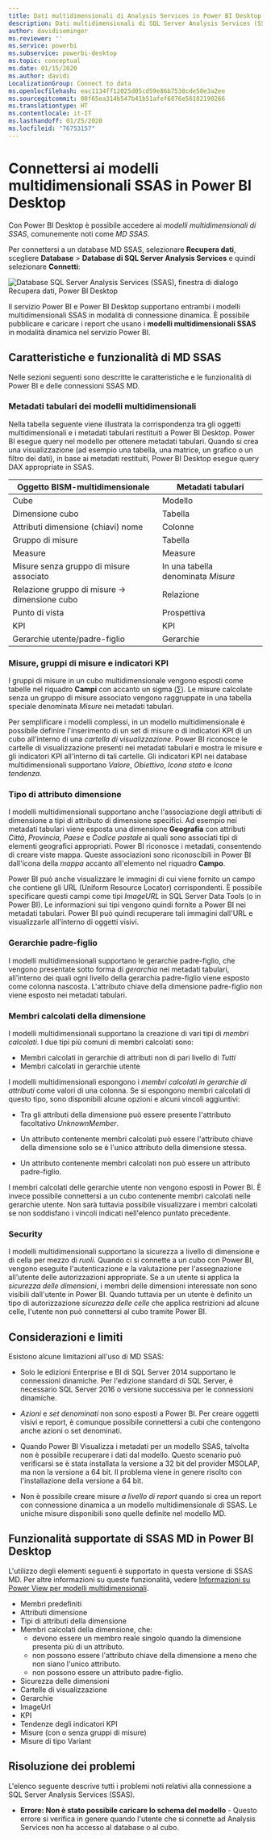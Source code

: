 ```yaml
---
title: Dati multidimensionali di Analysis Services in Power BI Desktop
description: Dati multidimensionali di SQL Server Analysis Services (SSAS) in Power BI Desktop
author: davidiseminger
ms.reviewer: ''
ms.service: powerbi
ms.subservice: powerbi-desktop
ms.topic: conceptual
ms.date: 01/15/2020
ms.author: davidi
LocalizationGroup: Connect to data
ms.openlocfilehash: eac1134ff12025d05cd59e86b7538cde58e3a2ee
ms.sourcegitcommit: 08f65ea314b547b41b51afef6876e56182190266
ms.translationtype: HT
ms.contentlocale: it-IT
ms.lasthandoff: 01/25/2020
ms.locfileid: "76753157"
---
```

# <a name="connect-to-ssas-multidimensional-models-in-power-bi-desktop"></a>Connettersi ai modelli multidimensionali SSAS in Power BI Desktop

Con Power BI Desktop è possibile accedere ai *modelli multidimensionali di SSAS*, comunemente noti come *MD SSAS*.

Per connettersi a un database MD SSAS, selezionare **Recupera dati**, scegliere **Database** > **Database di SQL Server Analysis Services** e quindi selezionare **Connetti**:

![Database SQL Server Analysis Services (SSAS), finestra di dialogo Recupera dati, Power BI Desktop](media/desktop-ssas-multidimensional/ssas-multidimensional-2.png)

Il servizio Power BI e Power BI Desktop supportano entrambi i modelli multidimensionali SSAS in modalità di connessione dinamica. È possibile pubblicare e caricare i report che usano i **modelli multidimensionali SSAS** in modalità dinamica nel servizio Power BI.

## <a name="capabilities-and-features-of-ssas-md"></a>Caratteristiche e funzionalità di MD SSAS

Nelle sezioni seguenti sono descritte le caratteristiche e le funzionalità di Power BI e delle connessioni SSAS MD.

### <a name="tabular-metadata-of-multidimensional-models"></a>Metadati tabulari dei modelli multidimensionali

Nella tabella seguente viene illustrata la corrispondenza tra gli oggetti multidimensionali e i metadati tabulari restituiti a Power BI Desktop. Power BI esegue query nel modello per ottenere metadati tabulari. Quando si crea una visualizzazione (ad esempio una tabella, una matrice, un grafico o un filtro dei dati), in base ai metadati restituiti, Power BI Desktop esegue query DAX appropriate in SSAS.

| Oggetto BISM-multidimensionale | Metadati tabulari |
| --- | --- |
| Cube |Modello |
| Dimensione cubo |Tabella |
| Attributi dimensione (chiavi) nome |Colonne |
| Gruppo di misure |Tabella |
| Measure |Measure |
| Misure senza gruppo di misure associato |In una tabella denominata *Misure* |
| Relazione gruppo di misure -> dimensione cubo |Relazione |
| Punto di vista |Prospettiva |
| KPI |KPI |
| Gerarchie utente/padre-figlio |Gerarchie |

### <a name="measures-measure-groups-and-kpis"></a>Misure, gruppi di misure e indicatori KPI

I gruppi di misure in un cubo multidimensionale vengono esposti come tabelle nel riquadro **Campi** con accanto un sigma (∑). Le misure calcolate senza un gruppo di misure associato vengono raggruppate in una tabella speciale denominata *Misure* nei metadati tabulari.

Per semplificare i modelli complessi, in un modello multidimensionale è possibile definire l'inserimento di un set di misure o di indicatori KPI di un cubo all'interno di una *cartella di visualizzazione*. Power BI riconosce le cartelle di visualizzazione presenti nei metadati tabulari e mostra le misure e gli indicatori KPI all'interno di tali cartelle. Gli indicatori KPI nei database multidimensionali supportano *Valore*, *Obiettivo*, *Icona stato* e *Icona tendenza*.

### <a name="dimension-attribute-type"></a>Tipo di attributo dimensione

I modelli multidimensionali supportano anche l'associazione degli attributi di dimensione a tipi di attributo di dimensione specifici. Ad esempio nei metadati tabulari viene esposta una dimensione **Geografia** con attributi *Città*, *Provincia*, *Paese* e *Codice postale* ai quali sono associati tipi di elementi geografici appropriati. Power BI riconosce i metadati, consentendo di creare viste mappa. Queste associazioni sono riconoscibili in Power BI dall'icona della *mappa* accanto all'elemento nel riquadro **Campo**.

Power BI può anche visualizzare le immagini di cui viene fornito un campo che contiene gli URL (Uniform Resource Locator) corrispondenti. È possibile specificare questi campi come tipi *ImageURL* in SQL Server Data Tools (o in Power BI). Le informazioni sui tipi vengono quindi fornite a Power BI nei metadati tabulari. Power BI può quindi recuperare tali immagini dall'URL e visualizzarle all'interno di oggetti visivi.

### <a name="parent-child-hierarchies"></a>Gerarchie padre-figlio

I modelli multidimensionali supportano le gerarchie padre-figlio, che vengono presentate sotto forma di *gerarchia* nei metadati tabulari, all'interno dei quali ogni livello della gerarchia padre-figlio viene esposto come colonna nascosta. L'attributo chiave della dimensione padre-figlio non viene esposto nei metadati tabulari.

### <a name="dimension-calculated-members"></a>Membri calcolati della dimensione

I modelli multidimensionali supportano la creazione di vari tipi di *membri calcolati*. I due tipi più comuni di membri calcolati sono:

* Membri calcolati in gerarchie di attributi non di pari livello di *Tutti*
* Membri calcolati in gerarchie utente

I modelli multidimensionali espongono i *membri calcolati in gerarchie di attributi* come valori di una colonna. Se si espongono membri calcolati di questo tipo, sono disponibili alcune opzioni e alcuni vincoli aggiuntivi:

* Tra gli attributi della dimensione può essere presente l'attributo facoltativo *UnknownMember*.

* Un attributo contenente membri calcolati può essere l'attributo chiave della dimensione solo se è l'unico attributo della dimensione stessa.

* Un attributo contenente membri calcolati non può essere un attributo padre-figlio.

I membri calcolati delle gerarchie utente non vengono esposti in Power BI. È invece possibile connettersi a un cubo contenente membri calcolati nelle gerarchie utente. Non sarà tuttavia possibile visualizzare i membri calcolati se non soddisfano i vincoli indicati nell'elenco puntato precedente.

### <a name="security"></a>Security

I modelli multidimensionali supportano la sicurezza a livello di dimensione e di cella per mezzo di *ruoli*. Quando ci si connette a un cubo con Power BI, vengono eseguite l'autenticazione e la valutazione per l'assegnazione all'utente delle autorizzazioni appropriate. Se a un utente si applica la *sicurezza delle dimensioni*, i membri delle dimensioni interessate non sono visibili dall'utente in Power BI. Quando tuttavia per un utente è definito un tipo di autorizzazione *sicurezza delle celle* che applica restrizioni ad alcune celle, l'utente non può connettersi al cubo tramite Power BI.

## <a name="considerations-and-limitations"></a>Considerazioni e limiti

Esistono alcune limitazioni all'uso di MD SSAS:

* Solo le edizioni Enterprise e BI di SQL Server 2014 supportano le connessioni dinamiche. Per l'edizione standard di SQL Server, è necessario SQL Server 2016 o versione successiva per le connessioni dinamiche.

* *Azioni* e *set denominati* non sono esposti a Power BI. Per creare oggetti visivi e report, è comunque possibile connettersi a cubi che contengono anche azioni o set denominati.

* Quando Power BI Visualizza i metadati per un modello SSAS, talvolta non è possibile recuperare i dati dal modello. Questo scenario può verificarsi se è stata installata la versione a 32 bit del provider MSOLAP, ma non la versione a 64 bit. Il problema viene in genere risolto con l'installazione della versione a 64 bit.

* Non è possibile creare misure *a livello di report* quando si crea un report con connessione dinamica a un modello multidimensionale di SSAS. Le uniche misure disponibili sono quelle definite nel modello MD.

## <a name="supported-features-of-ssas-md-in-power-bi-desktop"></a>Funzionalità supportate di SSAS MD in Power BI Desktop

L'utilizzo degli elementi seguenti è supportato in questa versione di SSAS MD. Per altre informazioni su queste funzionalità, vedere [Informazioni su Power View per modelli multidimensionali](/sql/analysis-services/multidimensional-models/understanding-power-view-for-multidimensional-models?view=sql-server-2014).

* Membri predefiniti
* Attributi dimensione
* Tipi di attributi della dimensione
* Membri calcolati della dimensione, che:
  * devono essere un membro reale singolo quando la dimensione presenta più di un attributo.
  * non possono essere l'attributo chiave della dimensione a meno che non siano l'unico attributo.
  * non possono essere un attributo padre-figlio.
* Sicurezza delle dimensioni
* Cartelle di visualizzazione
* Gerarchie
* ImageUrl
* KPI
* Tendenze degli indicatori KPI
* Misure (con o senza gruppi di misure)
* Misure di tipo Variant

## <a name="troubleshooting"></a>Risoluzione dei problemi

L'elenco seguente descrive tutti i problemi noti relativi alla connessione a SQL Server Analysis Services (SSAS).

* **Errore: Non è stato possibile caricare lo schema del modello** - Questo errore si verifica in genere quando l'utente che si connette ad Analysis Services non ha accesso al database o al cubo.
